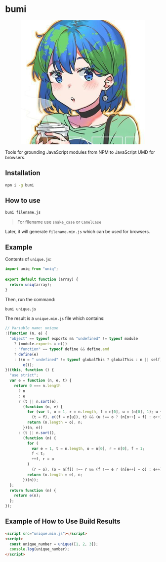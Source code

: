 # bumi

<p align='center'>
<img src='src/bumi.jpg'/>
</p>

Tools for grounding JavaScript modules from NPM to JavaScript UMD for browsers.

## Installation

```bash
npm i -g bumi
```

## How to use

```bash
bumi filename.js
```

> For filename use `snake_case` or `CamelCase`

Later, it will generate `filename.min.js` which can be used for browsers.

## Example

Contents of `unique.js`:

```javascript
import uniq from "uniq";

export default function (array) {
  return uniq(array);
}
```

Then, run the command:

```bash
bumi unique.js
```

The result is a `unique.min.js` file which contains:

```javascript
// Variable name: unique
!(function (n, e) {
  "object" == typeof exports && "undefined" != typeof module
    ? (module.exports = e())
    : "function" == typeof define && define.amd
    ? define(e)
    : ((n = " undefined" != typeof globalThis ? globalThis : n || self).unique =
        e());
})(this, function () {
  "use strict";
  var e = function (n, e, t) {
    return 0 === n.length
      ? n
      : e
      ? (t || n.sort(e),
        (function (n, e) {
          for (var t, o = 1, r = n.length, f = n[0], u = (n[0], 1); u < r; ++u)
            (t = f), e((f = n[u]), t) && (u !== o ? (n[o++] = f) : o++);
          return (n.length = o), n;
        })(n, e))
      : (t || n.sort(),
        (function (n) {
          for (
            var e = 1, t = n.length, o = n[0], r = n[0], f = 1;
            f < t;
            ++f, r = o
          )
            (r = o), (o = n[f]) !== r && (f !== e ? (n[e++] = o) : e++);
          return (n.length = e), n;
        })(n));
  };
  return function (n) {
    return e(n);
  };
});
```

## Example of How to Use Build Results

```html
<script src="unique.min.js"></script>
<script>
  const unique_number = unique([1, 2, 3]);
  console.log(unique_number);
</script>
```
